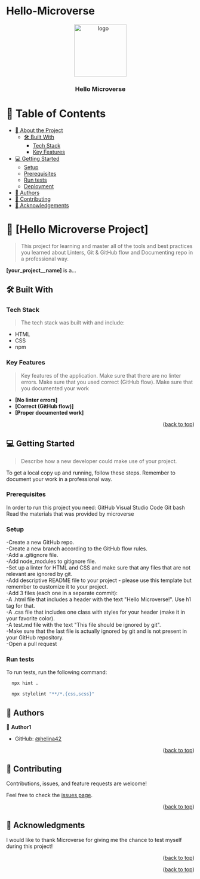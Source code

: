 # Hello-Microverse
<a name="readme-top"></a>

<!--
HOW TO USE:
This is an example of how you may give instructions on setting up your project locally.

Modify this file to match your project and remove sections that don't apply.

REQUIRED SECTIONS:
- Table of Contents
- About the Project
  - Built With
  - Live Demo
- Getting Started
- Authors
- Future Features
- Contributing
- Show your support
- Acknowledgements
- License

OPTIONAL SECTIONS:
- FAQ

After you're finished please remove all the comments and instructions!
-->

<div align="center">
  <!-- You are encouraged to replace this logo with your own! Otherwise you can also remove it. -->
  <img src="murple_logo.png" alt="logo" width="140"  height="auto" />
  <br/>

  <h3><b>Hello Microverse</b></h3>

</div>

<!-- TABLE OF CONTENTS -->

# 📗 Table of Contents

- [📖 About the Project](#about-project)
  - [🛠 Built With](#built-with)
    - [Tech Stack](#tech-stack)
    - [Key Features](#key-features)
- [💻 Getting Started](#getting-started)
  - [Setup](#setup)
  - [Prerequisites](#prerequisites)
  - [Run tests](#run-tests)
  - [Deployment](#triangular_flag_on_post-deployment)
- [👥 Authors](#authors)
- [🤝 Contributing](#contributing)
- [🙏 Acknowledgements](#acknowledgements)



<!-- PROJECT DESCRIPTION -->

# 📖 [Hello Microverse Project] <a name="about-project"></a>

> This project for learning and master all of the tools and best practices you learned about Linters, Git & GitHub flow and Documenting repo in a professional way.

**[your_project__name]** is a...

## 🛠 Built With <a name="built-with"></a>

### Tech Stack <a name="tech-stack"></a>

> The tech stack was built with and include:
- HTML
- CSS
- npm



<!-- Features -->

### Key Features <a name="key-features"></a>

> Key features of the application.
Make sure that there are no linter errors.
Make sure that you used correct (GitHub flow).
Make sure that you documented your work

- **[No linter errors]**
- **[Correct (GitHub flow)]**
- **[Proper documented work]**

<p align="right">(<a href="#readme-top">back to top</a>)</p>



<!-- GETTING STARTED -->

## 💻 Getting Started <a name="getting-started"></a>

> Describe how a new developer could make use of your project.

To get a local copy up and running, follow these steps.
Remember to document your work in a professional way.


### Prerequisites

In order to run this project you need:
GitHub
Visual Studio Code
Git bash
Read the materials that was provided by microverse

<!--
Example command:

```sh
 gem install rails
```
 -->

### Setup

-Create a new GitHub repo.<br>
-Create a new branch according to the GitHub flow rules.<br>
-Add a .gitignore file.<br>
-Add node_modules to gitignore file.<br>
-Set up a linter for HTML and CSS and make sure that any files that are not relevant are ignored by git.<br>
-Add descriptive README file to your project - please use this template but remember to customize it to your project.<br>
-Add 3 files (each one in a separate commit):<br>
        -A .html file that includes a header with the text "Hello Microverse!". Use h1 tag for that.<br>
        -A .css file that includes one class with styles for your header (make it in your favorite color).<br>
        -A test.md file with the text "This file should be ignored by git".<br>
-Make sure that the last file is actually ignored by git and is not present in your GitHub repository.<br>
-Open a pull request<br>





### Run tests

To run tests, run the following command:
```sh
  npx hint .
```
```sh
  npx stylelint "**/*.{css,scss}"
```


<!--
Example command:

```sh
  bin/rails test test/models/article_test.rb
```
--->



<!-- AUTHORS -->

## 👥 Authors <a name="authors"></a>

>

👤 **Author1**

- GitHub: [@helina42](https://github.com/helina42)



<p align="right">(<a href="#readme-top">back to top</a>)</p>



<!-- CONTRIBUTING -->

## 🤝 Contributing <a name="contributing"></a>

Contributions, issues, and feature requests are welcome!

Feel free to check the [issues page](../../issues/).

<p align="right">(<a href="#readme-top">back to top</a>)</p>




<!-- ACKNOWLEDGEMENTS -->

## 🙏 Acknowledgments <a name="acknowledgements"></a>



I would like to thank Microverse for giving me the chance to test myself during this project!

<p align="right">(<a href="#readme-top">back to top</a>)</p>




<p align="right">(<a href="#readme-top">back to top</a>)</p>